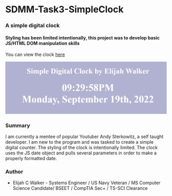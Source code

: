 # SDMM-Task3-SimpleClock
### A simple digital clock
#### Styling has been limited intentionally, this project was to develop basic JS/HTML DOM manipulation skills

You can view the clock [here](https://elijahcw-git.github.io/SDMM-Task3-SimpleClock/)


![Clock Image](Clock.png)


### Summary

I am currently a mentee of popular Youtuber Andy Sterkowitz, a self taught developer. I am new to the program and was tasked to create a simple digital counter. The styling of the clock is intentionally limited. The clock uses the JS date object and pulls several parameters in order to make a properly formatted date. 

### Author

* Elijah C Walker - Systems Engineer / US Navy Veteran / MS Computer Science Candidate/ BSEET / CompTIA Sec+ / TS-SCI Clearance
   
